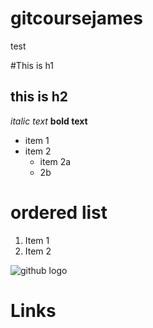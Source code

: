# gitcoursejames
test 

#This is h1
## this is h2

*italic text*
**bold text**

* item 1
* item 2
    * item 2a
    * 2b

# ordered list
1. Item 1
2. Item 2

![github logo](https://assets-cdn.github.com/images/modules/logos_page/Octocat.png)

# Links

